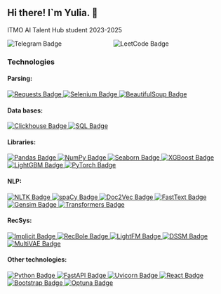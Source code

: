 <!-- <div id="header" align="center">
  <img src="https://i.giphy.com/media/v1.Y2lkPTc5MGI3NjExdnRpZHo4NmdxOGF3cDQ2d3JteGhvbWt1bWkyNGQ1bWtpcXl3cXN5MiZlcD12MV9pbnRlcm5hbF9naWZfYnlfaWQmY3Q9cw/5eLDrEaRGHegx2FeF2/giphy.gif" width="200"/>
  <img src="https://i.giphy.com/media/v1.Y2lkPTc5MGI3NjExMHFlZTFlcWI3MnJlb3FoaXZpMno2dGFoMmk1cjZ4ZzZ3dDJkbWN6diZlcD12MV9pbnRlcm5hbF9naWZfYnlfaWQmY3Q9cw/4XXo8A7CIW1lZGgdhm/giphy.gif" width="100"/>
</div> -->

## Hi there! I`m Yulia.  👋

ITMO AI Talent Hub student 2023-2025

<div id="badges">
  <!--<img src="https://img.shields.io/badge/LinkedIn-blue?style=for-the-badge&logo=linkedin&logoColor=white" alt="LinkedIn Badge"/>-->
  <a href="https://t.me/etwasvvie" style="text-decoration: none; margin-right: 10px;">
    <img alt="Telegram Badge" src="https://img.shields.io/badge/Telegram-blue?style=for-the-badge&logo=Telegram">
  </a>
  <span style="display: inline-block; width: 100px;"></span>
  <a href="https://leetcode.com/u/etwaswie/" style="text-decoration: none; margin-right: 10px;">
    <img alt="LeetCode Badge" src="https://img.shields.io/badge/LeetCode-black?style=for-the-badge&logo=LeetCode">
  </a>
</div>

### Technologies
#### Parsing:
<div id="badges"> 
  <a href="https://requests.readthedocs.io/"> 
    <img alt="Requests Badge" src="https://img.shields.io/badge/Requests-%23FFD1DC?style=for-the-badge"> 
  </a> 
  <a href="https://www.selenium.dev/"> 
    <img alt="Selenium Badge" src="https://img.shields.io/badge/Selenium-%237FB5B5?style=for-the-badge"> 
  </a> 
  <a href="https://www.crummy.com/software/BeautifulSoup/bs4/doc/"> 
    <img alt="BeautifulSoup Badge" src="https://img.shields.io/badge/BeautifulSoup-%23FCE883?style=for-the-badge"> 
  </a> 
</div>

#### Data bases:
<div id="badges"> 
  <a href="https://clickhouse.tech/"> 
    <img alt="Clickhouse Badge" src="https://img.shields.io/badge/Clickhouse-%23E6E6FA?style=for-the-badge"> 
  </a> 
  <a href="https://sql-language.ru/"> 
    <img alt="SQL Badge" src="https://img.shields.io/badge/SQL-%23B39F7A?style=for-the-badge"> 
  </a> 
</div>

#### Libraries:
<div id="badges"> 
  <a href="https://pandas.pydata.org/"> 
    <img alt="Pandas Badge" src="https://img.shields.io/badge/Pandas-%239ACEEB?style=for-the-badge"> 
  </a> 
  <a href="https://numpy.org/"> 
    <img alt="NumPy Badge" src="https://img.shields.io/badge/NumPy-%23F9F8BB?style=for-the-badge"> 
  </a> 
  <a href="https://seaborn.pydata.org/"> 
    <img alt="Seaborn Badge" src="https://img.shields.io/badge/Seaborn-%23DAD871?style=for-the-badge"> 
  </a> 
  <a href="https://xgboost.readthedocs.io/en/stable/"> 
    <img alt="XGBoost Badge" src="https://img.shields.io/badge/XGBoost-%23FFDB8B?style=for-the-badge"> 
  </a> 
  <a href="https://lightgbm.readthedocs.io/en/latest/"> 
    <img alt="LightGBM Badge" src="https://img.shields.io/badge/LightGBM-%23A8E4A0?style=for-the-badge"> 
  </a> 
  <a href="https://pytorch.org/"> 
    <img alt="PyTorch Badge" src="https://img.shields.io/badge/PyTorch-%23F2E8C9?style=for-the-badge"> 
  </a> 
</div>

#### NLP:
<div id="badges"> 
  <a href="https://nlp.stanford.edu/nltk/"> 
    <img alt="NLTK Badge" src="https://img.shields.io/badge/NLTK-%23E4717A?style=for-the-badge"> 
  </a> 
  <a href="https://spacy.io/"> 
    <img alt="spaCy Badge" src="https://img.shields.io/badge/spaCy-%23AFDAFC?style=for-the-badge"> 
  </a> 
  <a href="https://radimrehurek.com/gensim/auto_examples/tutorials/run_doc2vec.html"> 
    <img alt="Doc2Vec Badge" src="https://img.shields.io/badge/Doc2Vec-%23FCE883?style=for-the-badge"> 
  </a> 
  <a href="https://fasttext.cc/"> 
    <img alt="FastText Badge" src="https://img.shields.io/badge/FastText-%23A18594?style=for-the-badge"> 
  </a> 
  <a href="https://radimrehurek.com/gensim/"> 
    <img alt="Gensim Badge" src="https://img.shields.io/badge/Gensim-%239FE2BF?style=for-the-badge"> 
  </a> 
  <a href="https://huggingface.co/docs/transformers/index"> 
    <img alt="Transformers Badge" src="https://img.shields.io/badge/Transformers-%23E7C697?style=for-the-badge"> 
  </a> 
</div>

#### RecSys:
<div id="badges"> 
  <a href="https://github.com/benfred/implicit"> 
    <img alt="Implicit Badge" src="https://img.shields.io/badge/Implicit-%23A8E4A0?style=for-the-badge"> 
  </a> 
  <a href="https://github.com/RUCAI/RecBole"> 
    <img alt="RecBole Badge" src="https://img.shields.io/badge/RecBole-%23E6E6FA?style=for-the-badge"> 
  </a> 
  <a href="https://lyst.github.io/lightfm/docs/home.html"> 
    <img alt="LightFM Badge" src="https://img.shields.io/badge/LightFM-%23B39F7A?style=for-the-badge"> 
  </a> 
  <a href="https://dssm.readthedocs.io/en/latest/"> 
    <img alt="DSSM Badge" src="https://img.shields.io/badge/DSSM-%23FFD1DC?style=for-the-badge"> 
  </a> 
  <a href="https://github.com/zhengxiaowei1995/MultiVAE"> 
    <img alt="MultiVAE Badge" src="https://img.shields.io/badge/MultiVAE-%237FC7FF?style=for-the-badge"> 
  </a> 
</div>

#### Other technologies:
<div id="badges"> 
  <a href="https://www.python.org/"> 
    <img alt="Python Badge" src="https://img.shields.io/badge/Python-%239ACEEB?style=for-the-badge"> 
  </a> 
  <a href="https://fastapi.tiangolo.com/"> 
    <img alt="FastAPI Badge" src="https://img.shields.io/badge/FastAPI-%23E7C697?style=for-the-badge"> 
  </a> 
  <a href="https://www.uvicorn.org/"> 
    <img alt="Uvicorn Badge" src="https://img.shields.io/badge/Uvicorn-%23E4717A?style=for-the-badge"> 
  </a> 
  <a href="https://reactjs.org/"> 
    <img alt="React Badge" src="https://img.shields.io/badge/React-%23E5E4E2?style=for-the-badge"> 
  </a> 
  <a href="https://getbootstrap.com/"> 
    <img alt="Bootstrap Badge" src="https://img.shields.io/badge/Bootstrap-%23A8E4A0?style=for-the-badge"> 
  </a> 
  <a href="https://optuna.org/"> 
    <img alt="Optuna Badge" src="https://img.shields.io/badge/Optuna-%23FFDB8B?style=for-the-badge"> 
  </a> 
</div>



